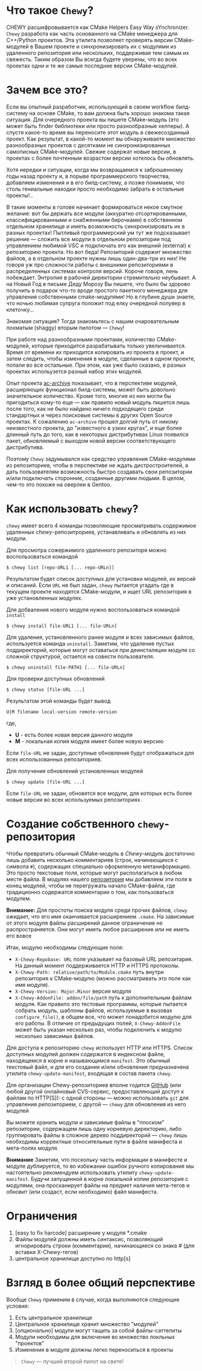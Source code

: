 Что такое `Chewy`?
================
CHEWY расшифровывается как CMake Helpers Easy Way sYnchronizer. `Chewy` разработа как часть основанного на CMake
менеджера для C++/Python проектов. Эта утилита позволяет проверять версии CMake-модулей в Вашем проекте и
синхронизировать их с модулями из удаленного репозитория или нескольких, поддерживая тем самым их свежесть.
Таким образом Вы
всегда будете уверены, что во всех проектах одни и те же самые последние версии CMake-модулей.


Зачем все это?
==============
Если вы опытный разработчик, использующий в своем workflow билд-систему на основе CMake, то вам должна быть хорошо
знакома такая ситуация. Для очередного проекта вы пишете CMake-модуль (это может быть finder библиотеки или
просто разнообразные хелперы). А спустя какое-то время вы переносите этот модуль в
свежесозданный проект. Как результат, в какой-то момент вы обнаруживаете
множество разнообразных проектов с десятками не синхронизированных самописных CMake-модулей.
Свежие содержат новые версии, в проектах с более почтенным возрастом версии хотелось бы обновлять.

Хотя нередки и ситуации, когда мы возвращаемся к заброшенному годы назад проекту и, в порыве программерского
творчества, добавляем изменения и в его билд-систему, а позже понимаем, что столь гениальные находки просто
необходимо забрать в остальные проекты!..

В такие моменты в голове начинает формироваться некое смутное желание: вот бы держать все модули (аккуратно
отсортированными, классифицированными и снабженными бирочками) в собственном отдельном хранилище и
иметь возможность синхронизировать их в разных проектах! Пытливый программерский ум тут же подсказывает решение —
сложить все модули в отдельном репозитории под управлением любимой VSC и подключать его как внешний (external)
к репозиторию проекта. Но вот беда! Репозиторий содержит множество файлов, а в отдельном проекте нужны лишь
один-два-три из них! Не говоря уж про сложности работы с внешними репозиториями в распределенных системах
контроля версий. Короче говоря, лень побеждает. Энтропия в рабочей директории стремительно неубывает.
А на Новый Год в письме Деду Морозу Вы
пишете, что было бы здорово получить в подарок что-то вроде простого пакетного менеджера для управления
собственными cmake-модулями! Но в глубине души знаете, что ночью любимая супруга положит под елку очередной
полувер в клеточку…

Знакомая ситуация? Тогда знакомьтесь с нашим очаровательным лохматым (shaggy) вторым пилотом — `Chewy`!


При работе над разнообразными проектами, количество CMake-модулей, которые приходится разрабатывать
только увеличивается. Время от времени их приходится копировать из проекта в проект, и затем следить,
чтобы изменения в модуле, сделанные в одном проекте, попали во все остальные. При этом, как уже
было сказано, в разных проектах испольузется разный набор этих модулей.

Опыт проекта [ac-archive](http://ac-archive.sourceforge.net/) показывает, что в перспективе модулей, расширяющих функционал
билд-системы, может быть довольно значительное количество. Кроме того, многие из них могли бы пригодиться
кому-то еще — как правило новый модуль пишется лишь после того, как не было найдено ничего подходящего среди
стандартных и через поисковые системы в других Open Source проектах. К сожалению `ac-archive` прошел долгий путь от
никому неизвестного проекта, до "известного в узких кругах", и еще более длинный путь до того, как в некоторых
дистрибутивах Linux появился пакет, обновляемый с выходом новой версии соответствующего дистрибутива.

Поэтому `Chewy` задумывался как средство управления CMake-модулями из репозиториев, чтобы в перспективе
не ждать дистростроителей, а дать пользователям возможность быстро создавать свои репозитории и/или подключать
сторонние, созданные другими людьми. В целом, чем-то это похоже на оверлеи в Gentoo.


Как использовать `chewy`?
=======================

`chewy` имеет всего 4 команды позволяющие просматривать содержимое удаленных _chewy_-репозитрориев,
устанавливать и обновлять из них модули.

Для просмотра сожержимого удаленного репозиторя можно воспользоваться командой

    $ chewy list [repo-URL1 [... repo-URLn]]

Результатом будет список доступных для установки модулей, их версий и описаний.
Если `URL` не был задан, `chewy` пытается угадать где в текущем проекте находятся CMake-модули,
и ищет URL репозитория в уже установленных модулях.


Для добваления нового модуля нужно воспользоваться командой `install`

    $ chewy install file-URL1 [... file-URLn]


Для удаления, установленного ранее модуля и всех зависимых файлов, используется команда `uninstall`. Заметим,
что удаление пустых поддиректорий, которые могут оставаться при деинсталяции модуля со сложной структурой,
остается на совести пользователя.

    $ chewy uninstall file-PATH1 [... file-URLn]


Для проверки доступных обновлений

    $ chewy status [file-URL ...]

Результатом этой команды будет вывод

    U|M filename local-version remote-version

где,

- **U** - есть более новая версия данного модуля
- **M** - локальная копия модуля имеет более новую версию

Если `file-URL` не задан, доступные обновления будут отображаться для всех использованных репозиториев.


Для получения обновлений установленных модулей

    $ chewy update [file-URL ...]

Если `file-URL` не задан, обновятся все модули, для которых есть более новые версии во всех используемых
репозиториях.


Создание собственного `chewy`-репозитория
=======================================
Чтобы превратить обычный CMake-модуль в _Chewy-модуль_ достаточно лишь добавить несколько комментариев
(строк, начинающихся с символа `#`), содержащих специально оформленную метаниформацию. Это просто текстовые поля,
которые могут располагаться в любом месте файла. В модулях нашего [репозитория](https://github.com/mutanabbi/chewy-cmake-rep)
мы добавляем эти поля в конец модулей, чтобы не перегружать начало CMake-файла, где традиционно содержатся
комментарии о том, как пользоваться модулем.


**Внимание:**
Для простоты поиска модуля среди прочих файлов, `chewy` ожидает, что его имя оканчивается расширением `.cmake`.
На зависимые от этого модуля файлы расширений данное ограничение не распространяется. Они могут иметь любое
расширение или не иметь его вовсе


Итак, модулю необходимы следующие поля:

- `X-Chewy-Repobase: URL`
    поле указывает на базовый URL репозитария. На данный момент поддерживается HTTP и HTTPS протоколы.
- `X-Chewy-Path: relative/path/to/Module.cmake`
    путь внутри репозитория к CMake-модулю (можно рассматривать это поле как имя модуля).
- `X-Chewy-Version: Major.Minor`
    версия модуля
- `X-Chewy-AddonFile: addon/file/path`
    путь к дополнительным файлам модуля. Как правило это тестовые программы, которые пытается собрать
    модуль, шаблоны файлов, используемые в вызовах `configure_file()`, в общем все, что может понадобится
    модулю для его работы. В отличие от предыдущих полей, `X-Chewy-AddonFile` может быть указан несколько
    раз, чтобы подключить к модулю несколько зависимых файлов.


Для доступа к репозиторию `chewy` использует HTTP или HTTPS. Список доступных модулей должен содержатся в
индексном файле, находящемся в корне и называющимся `manifest`. Это обычный текстовый файл, и для его создания
и/или обновления предназначена утилита `chewy-update-manifest`, входящая в состав пакета `chewy`.


Для организации Chewy-репозиториев вполне годится [GitHub](https://github.com) (или любой другой онлайновый
CVS-сервис, предоставляющий доступ к файлам по HTTP[S]): с одной стороны — можно использовать `git` для
управления репозиторием, с другой — `chewy` для обновления из него модулей


Вы можете хранить модули и зависимые файлы в "плоском" репозитории, содержащем лишь одну корневую директорию,
либо группировать файлы в сложное дерево поддиректорий — `chewy` лишь необходимы корректные относительные
пути в файле манифеста и мета-полях модуля.


**Внимание**
Заметим, что поскольку часть информации в манифесте и модуле дублируется, то во избежании ошибок ручного
копирования мы настоятельно рекомендуем использовать утилиту `chewy-update-manifest`. Будучи запущенной в
корне локальной копии репозитория с модулями, она просканирует файлы на предмет наличия мета-тегов и обновит
(или создаст, если необходимо) файл манифеста.



Ограничения
===========
1. [easy to fix harcode] расширение у модуля *.cmake
2. Файлы модулей должны иметь синтаксис, позволяющий игнорировать строки (комментарии), начинающиеся со знака # (для вставки X-Chewy-тегов)
3. центральное хранилище доступно по http[s]


Взгляд в более общий перспективе
================================

Вообще `Chewy` применим в случае, когда выполняются следующие условия:

1. Есть центральное хранилище
2. Центральное хранилище хранит множество "модулей"
3. [опционально] модули могут тащить за собой файлы-саттелиты
4. Модули необходимы для включения во множество локльных "проектов"
5. Изменения в модуле должны легко переноситься в проекты


> `Chewy` — лучший второй пилот на свете!
